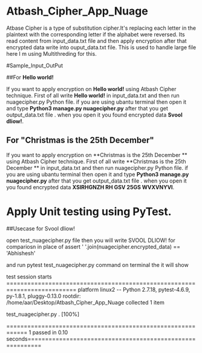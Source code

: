 # Atbash_Cipher_App_Nuage

Atbase Cipher is a type of substitution cipher.It's replacing each letter in the plaintext with the corresponding letter if the alphabet were reversed. Its read content from input_data.txt file and then apply encryption after that encrypted data write into ouput_data.txt file. This is used to handle large file here  I m using Multithreding for this.

#Sample_Input_OutPut

##For **Hello world!**

If you want to apply encryption on **Hello world!** using Atbash Cipher technique. First of all write **Hello world!** in input_data.txt and then run nuagecipher.py Python file. if you are using ubantu terminal then open it and type **Python3 manage.py nuagecipher.py** after that you get output_data.txt file . when you open it you found encrypted data **Svool dliow!**.


## For "Christmas is the 25th December"

If you want to apply encryption on **Christmas is the 25th December
** using Atbash Cipher technique. First of all write **Christmas is the 25th December
** in input_data.txt and then run nuagecipher.py Python file. if you are using ubantu terminal then open it and type **Python3 manage.py nuagecipher.py** after that you get output_data.txt file . when you open it you found encrypted data **XSIRHGNZH RH GSV 25GS WVXVNYVI**.


#  Apply Unit testing using PyTest.

##Usecase for Svool dliow!

open test_nuagecipher.py file then you  will write SVOOL DLIOW! for compariosn in place of	assert ' '.join(nuagecipher.encrypted_data) == 'Abhishesh'

and run pytest test_nuagecipher.py command on terminal the it will show 

test session starts ==========================================================================
platform linux2 -- Python 2.7.18, pytest-4.6.9, py-1.8.1, pluggy-0.13.0
rootdir: /home/aar/Desktop/Atbash_Cipher_App_Nuage
collected 1 item                                                                                                                                                       

test_nuagecipher.py .                                                                                                                                            [100%]

============================================================ 1 passed in 0.10 seconds==========================================================

